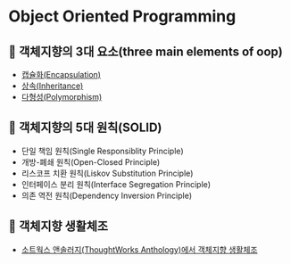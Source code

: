 # Object Oriented Programming

## 👊 객체지향의 3대 요소(three main elements of oop)
  - [캡슐화(Encapsulation)](https://github.com/BAEKJungHo/oop-advanced/blob/master/three%20main%20elements/Encapsulation.md)
  - [상속(Inheritance)](https://github.com/BAEKJungHo/oop-advanced/blob/master/three%20main%20elements/Inheritance%20and%20Composite.md)
  - [다형성(Polymorphism)](https://github.com/BAEKJungHo/oop-advanced/blob/master/three%20main%20elements/Polymorphism.md)

## 👊 객체지향의 5대 원칙(SOLID)
  - 단일 책임 원칙(Single Responsiblity Principle)
  - 개방-폐쇄 원칙(Open-Closed Principle)
  - 리스코프 치환 원칙(Liskov Substitution Principle)
  - 인터페이스 분리 원칙(Interface Segregation Principle)
  - 의존 역전 원칙(Dependency Inversion Principle)

## 👊 객체지향 생활체조
  - [소트웍스 앤솔러지(ThoughtWorks Anthology)에서  객체지향 생활체조](https://github.com/BAEKJungHo/thoughtworks-anthology/blob/master/06.%20%EA%B0%9D%EC%B2%B4%EC%A7%80%ED%96%A5%20%EC%83%9D%ED%99%9C%EC%B2%B4%EC%A1%B0.md)
